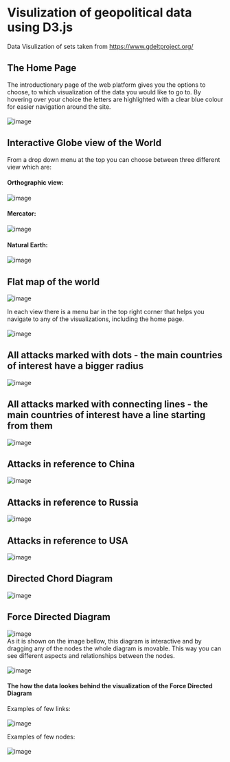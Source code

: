 # Visulization of geopolitical data using D3.js
Data Visulization of sets taken from https://www.gdeltproject.org/


## The Home Page
The introductionary page of the web platform gives you the options to choose, to which visualization of the data you would like to go to. By hovering over your choice the letters are highlighted with a clear blue colour for easier navigation around the site. <br/>
<br/>
![image](https://user-images.githubusercontent.com/38570213/138882206-6f3d9d22-3fdf-40f1-9459-bd8971b2bc60.png)

## Interactive Globe view of the World
From a drop down menu at the top you can choose between three different view which are: <br/>
#### Orthographic view:
![image](https://user-images.githubusercontent.com/38570213/138883252-1ba64f7f-6232-432d-a55d-cdd977179238.png)

#### Mercator:
![image](https://user-images.githubusercontent.com/38570213/138910056-1ddaff69-cd1b-414d-9c4d-070d16b311fd.png)

#### Natural Earth:
![image](https://user-images.githubusercontent.com/38570213/138910040-1f939c89-b035-4870-89a9-21e96a7dcac8.png)


## Flat map of the world
![image](https://user-images.githubusercontent.com/38570213/138883417-aefaa34e-00e7-48bc-b74d-12e545e99e66.png)

In each view there is a menu bar in the top right corner that helps you navigate to any of the visualizations, including the home page. <br/>
<br/>
![image](https://user-images.githubusercontent.com/38570213/138908570-c3736b6a-ce89-4e75-bc6b-3ec4a6083c4e.png)

## All attacks marked with dots - the main countries of interest have a bigger radius
![image](https://user-images.githubusercontent.com/38570213/138911599-7c304ecc-4d73-4236-a12e-59e95bb6a54f.png)

## All attacks marked with connecting lines - the main countries of interest have a line starting from them
![image](https://user-images.githubusercontent.com/38570213/138911205-227a5603-4cf8-47ee-9824-92c7d926e60b.png)

## Attacks in reference to China
![image](https://user-images.githubusercontent.com/38570213/138911874-f13138fd-32b8-4071-aa62-d07921406751.png)

## Attacks in reference to Russia
![image](https://user-images.githubusercontent.com/38570213/138909243-da3180fb-1111-4096-a921-246782c41ff6.png)

## Attacks in reference to USA
![image](https://user-images.githubusercontent.com/38570213/138910637-2cdc6d7f-cd3b-420d-b46b-660f53fded97.png)

## Directed Chord Diagram
![image](https://user-images.githubusercontent.com/38570213/138911269-247d45f4-9f91-4701-acea-f3fde2efe2b2.png)

## Force Directed Diagram
![image](https://user-images.githubusercontent.com/38570213/138912320-27562932-fa57-4e45-a7c5-9bc1b96bf78e.png)
<br/>
As it is shown on the image bellow, this diagram is interactive and by dragging any of the nodes the whole diagram is movable. This way you can see different aspects and relationships between the nodes. <br/>
<br/>
![image](https://user-images.githubusercontent.com/38570213/138909319-99176cac-61b3-4b58-9e65-2ea9ca545c93.png)

#### The how the data lookes behind the visualization of the Force Directed Diagram
Examples of few links: <br/>
<br/>
![image](https://user-images.githubusercontent.com/38570213/138552325-c9abf8ba-39ab-4455-88d2-1457a6d914c5.png)

Examples of few nodes: <br/>
<br/>
![image](https://user-images.githubusercontent.com/38570213/138552332-1006e27f-4c7a-4980-935b-63b22c81edf3.png)
